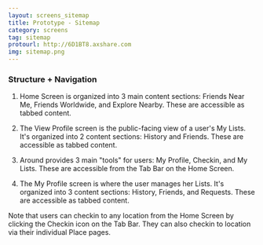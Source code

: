 ```yaml
---
layout: screens_sitemap
title: Prototype - Sitemap
category: screens
tag: sitemap
protourl: http://6D1BT8.axshare.com
img: sitemap.png
---
```


### Structure + Navigation

1. Home Screen is organized into 3 main content sections: Friends Near Me, Friends Worldwide, and Explore Nearby. These are accessible as tabbed content. 

2. The View Profile screen is the public-facing view of a user's My Lists. It's organized into 2 content sections: History and Friends. These are accessible as tabbed content.

3. Around provides 3 main "tools" for users: My Profile, Checkin, and My Lists. These are accessible from the Tab Bar on the Home Screen.

4. The My Profile screen is where the user manages her Lists. It's organized into 3 content sections: History, Friends, and Requests. These are accessible as tabbed content.

Note that users can checkin to any location from the Home Screen by clicking the Checkin icon on the Tab Bar. They can also checkin to location via their individual Place pages.